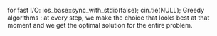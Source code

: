 for fast I/O: ios_base::sync_with_stdio(false);
              cin.tie(NULL);
Greedy algorithms : at every step, we make the choice that looks best at that moment and we get the optimal solution for the entire                             problem.
